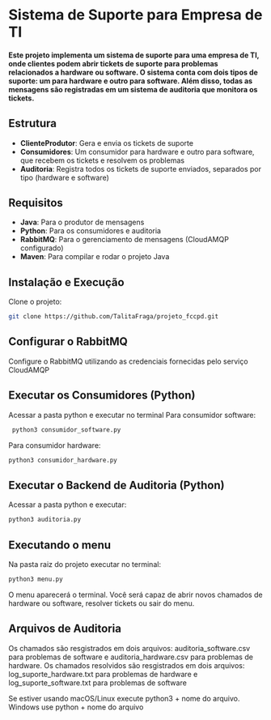 # Sistema de Suporte para Empresa de TI

#### Este projeto implementa um sistema de suporte para uma empresa de TI, onde clientes podem abrir tickets de suporte para problemas relacionados a hardware ou software. O sistema conta com dois tipos de suporte: um para hardware e outro para software. Além disso, todas as mensagens são registradas em um sistema de auditoria que monitora os tickets.

## Estrutura

- **ClienteProdutor**: Gera e envia os tickets de suporte
- **Consumidores**: Um consumidor para hardware e outro para software, que recebem os tickets e resolvem os problemas
- **Auditoria**: Registra todos os tickets de suporte enviados, separados por tipo (hardware e software)

## Requisitos

- **Java**: Para o produtor de mensagens
- **Python**: Para os consumidores e auditoria
- **RabbitMQ**: Para o gerenciamento de mensagens (CloudAMQP configurado)
- **Maven**: Para compilar e rodar o projeto Java

## Instalação e Execução

Clone o projeto:

```sh
git clone https://github.com/TalitaFraga/projeto_fccpd.git
```
## Configurar o RabbitMQ
Configure o RabbitMQ utilizando as credenciais fornecidas pelo serviço CloudAMQP

## Executar os Consumidores (Python)
Acessar a pasta python e executar no terminal
Para consumidor software:
```sh
 python3 consumidor_software.py
```
Para consumidor hardware:
```sh
python3 consumidor_hardware.py 
```


## Executar o Backend de Auditoria (Python)
Acessar a pasta python e executar:
```sh
python3 auditoria.py
```

## Executando o menu
Na pasta raiz do projeto executar no terminal:
```sh
python3 menu.py
```
O menu aparecerá o terminal. Você será capaz de abrir novos chamados de hardware ou software, resolver tickets ou sair do menu.

## Arquivos de Auditoria
Os chamados são resgistrados em dois arquivos: auditoria_software.csv para problemas de software e auditoria_hardware.csv para problemas de hardware.
Os chamados resolvidos são resgistrados em dois arquivos: log_suporte_hardware.txt para problemas de hardware e log_suporte_software.txt para problemas de software


Se estiver usando macOS/Linux execute python3 + nome do arquivo. Windows use python + nome do arquivo